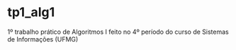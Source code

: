 # tp1_alg1
 1º trabalho prático de Algoritmos I feito no 4º período do curso de Sistemas de Informações (UFMG) 
